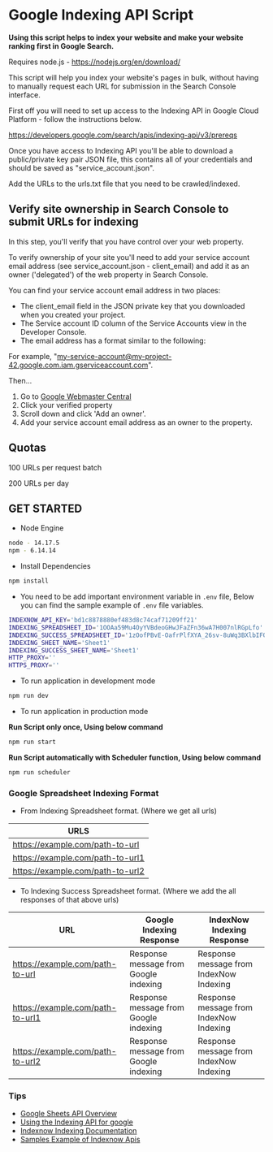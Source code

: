 # Google Indexing API Script

**Using this script helps to index your website and make your website ranking first in Google Search.**

Requires node.js - https://nodejs.org/en/download/

This script will help you index your website's pages in bulk, without having to manually request each URL for submission in the Search Console interface.

First off you will need to set up access to the Indexing API in Google Cloud Platform - follow the instructions below.

https://developers.google.com/search/apis/indexing-api/v3/prereqs

Once you have access to Indexing API you'll be able to download a public/private key pair JSON file, this contains all of your credentials and should be saved as "service_account.json".

Add the URLs to the urls.txt file that you need to be crawled/indexed.


## Verify site ownership in Search Console to submit URLs for indexing
In this step, you'll verify that you have control over your web property.

To verify ownership of your site you'll need to add your service account email address (see service_account.json - client_email) and add it as an owner ('delegated') of the web property in Search Console.

You can find your service account email address in two places:
- The client_email field in the JSON private key that you downloaded when you created your project.
- The Service account ID column of the Service Accounts view in the Developer Console.
- The email address has a format similar to the following:

For example, "my-service-account@my-project-42.google.com.iam.gserviceaccount.com".

Then...

1. Go to [Google Webmaster Central](https://www.google.com/webmasters/verification/home)
2. Click your verified property
3. Scroll down and click 'Add an owner'.
4. Add your service account email address as an owner to the property.


## Quotas

100 URLs per request batch

200 URLs per day

## GET STARTED

- Node Engine
```sh
node - 14.17.5
npm - 6.14.14
```

- Install Dependencies
```sh
npm install
```

- You need to be add important environment variable in `.env` file, Below you can find the sample example of `.env` file variables.

```sh
INDEXNOW_API_KEY='bd1c8878880ef483d8c74caf71209ff21'
INDEXING_SPREADSHEET_ID='1OOAa59Mu4OyYVBdeoGHwJFaZFn36wA7H007nlRGpLfo'
INDEXING_SUCCESS_SPREADSHEET_ID='1zOofPBvE-OafrPlfXYA_26sv-8uWq3BXlbIFOz1BSuU'
INDEXING_SHEET_NAME='Sheet1'
INDEXING_SUCCESS_SHEET_NAME='Sheet1'
HTTP_PROXY=''
HTTPS_PROXY=''
```

- To run application in development mode
```sh
npm run dev
```

- To run application in production mode

**Run Script only once, Using below command**
```sh
npm run start
```

**Run Script automatically with Scheduler function, Using below command**
```sh
npm run scheduler
```

### Google Spreadsheet Indexing Format

- From Indexing Spreadsheet format. (Where we get all urls)

| URLS   |
| --- |
| https://example.com/path-to-url | 
| https://example.com/path-to-url1 |
| https://example.com/path-to-url2 |

- To Indexing Success Spreadsheet format. (Where we add the all responses of that above urls)

| URL | Google Indexing Response | IndexNow Indexing Response |
| --- | ------------------------ | ------------- |
| https://example.com/path-to-url | Response message from Google indexing | Response message from IndexNow Indexing |
| https://example.com/path-to-url1 | Response message from Google indexing | Response message from IndexNow Indexing |
| https://example.com/path-to-url2 | Response message from Google indexing | Response message from IndexNow Indexing |

### Tips

- [Google Sheets API Overview](https://developers.google.com/sheets/api/guides/concepts)
- [Using the Indexing API for google](https://developers.google.com/search/apis/indexing-api/v3/using-api)
- [Indexnow Indexing Documentation](https://www.indexnow.org/documentation)
- [Samples Example of Indexnow Apis](https://www.bing.com/indexnow#samples)
